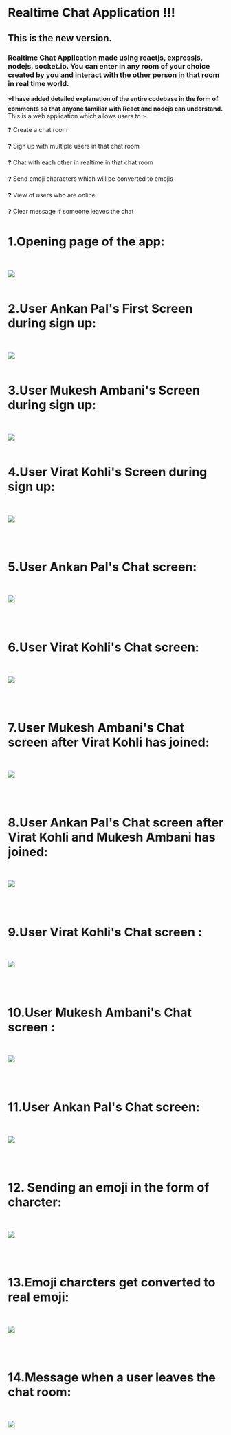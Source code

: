 # Realtime Chat Application !!! 

## This is the new version.
### Realtime Chat Application made using reactjs, expressjs, nodejs, socket.io. You can enter in any room of your choice created by you and interact with the other person in that room in real time world.

 <b>⭐I have added detailed explanation of the entire codebase in the form of comments so that anyone familiar with React and nodejs can understand.</b> 
This is a web application which allows users to :-

❓ Create a chat room

❓ Sign up with multiple users in that chat room

❓ Chat with each other in realtime in that chat room

❓ Send emoji characters which will be converted to emojis

❓ View of users who are online

❓ Clear message if someone leaves the chat

# 1.Opening page of the app:

</br>

![](images/image1.png)
</br>
</br>

# 2.User Ankan Pal's First Screen during sign up:

</br>

![](images/image2.png)
</br>
</br>

# 3.User Mukesh Ambani's Screen during sign up:

</br>

![](images/image3.png)
</br>
</br>

# 4.User Virat Kohli's Screen during sign up:

</br>

![](images/image4.png)

</br>
</br>

# 5.User Ankan Pal's Chat screen:

</br>

![](images/image5.png)

</br>
</br>

# 6.User Virat Kohli's Chat screen:

</br>

![](images/image6.png)

</br>
</br>

# 7.User Mukesh Ambani's Chat screen after Virat Kohli has joined:

</br>

![](images/image7.png)

</br>
</br>

# 8.User Ankan Pal's Chat screen after Virat Kohli and Mukesh Ambani has joined:

</br>

![](images/image8.png)

</br>
</br>

# 9.User Virat Kohli's Chat screen :

</br>

![](images/image9.png)

</br>
</br>

# 10.User Mukesh Ambani's Chat screen :

</br>

![](images/image10.png)

</br>
</br>

# 11.User Ankan Pal's Chat screen:

</br>

![](images/image11.png)

</br>
</br>

# 12. Sending an emoji in the form of charcter:

</br>

![](images/image12.png)

</br>
</br>

# 13.Emoji charcters get converted to real emoji:

</br>

![](images/image13.png)

</br>
</br>

# 14.Message when a user leaves the chat room:

</br>

![](images/image14.png)

</br>
</br>
